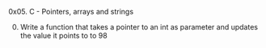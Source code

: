 0x05. C - Pointers, arrays and strings

0. Write a function that takes a pointer to an int as parameter and updates the value it points to to 98
